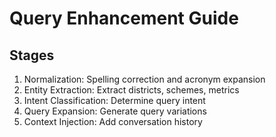 # Query Enhancement Guide

## Stages

1. Normalization: Spelling correction and acronym expansion
2. Entity Extraction: Extract districts, schemes, metrics
3. Intent Classification: Determine query intent
4. Query Expansion: Generate query variations
5. Context Injection: Add conversation history



